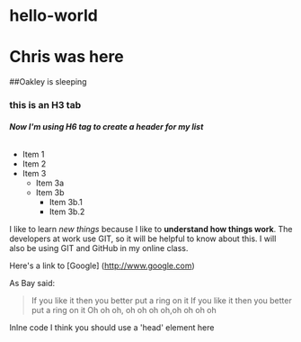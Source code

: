 # hello-world
# Chris was here
##Oakley is sleeping
### this is an H3 tab

###### _**Now I'm using H6 tag to create a header for my list**_
* Item 1
* Item 2
* Item 3
  * Item 3a
  * Item 3b
      * Item 3b.1
      * Item 3b.2

I like to learn *new things* because I like to **understand how things work**.  The developers at work use GIT, so it will be helpful to know about this.  I will also be using GIT and GitHub in my online class.


Here's a link to [Google] (http://www.google.com)

As Bay said:
>If you like it then you better put a ring on it
>If you like it then you better put a ring on it
> Oh oh oh, oh oh oh oh,oh oh oh oh


Inlne code
I think you should use a 'head' element here
